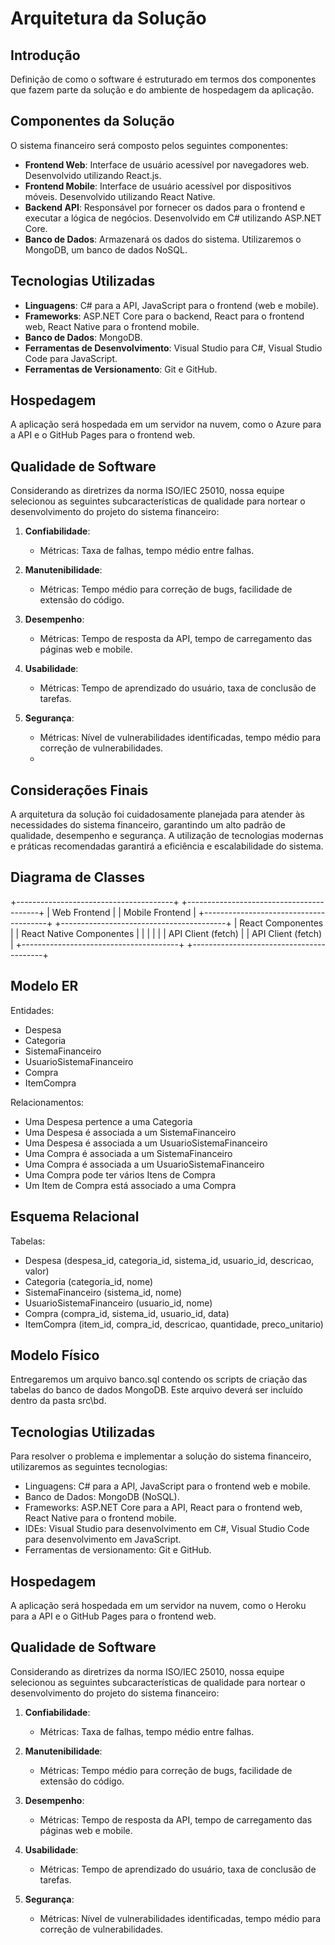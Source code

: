 # Arquitetura da Solução

## Introdução

Definição de como o software é estruturado em termos dos componentes que fazem parte da solução e do ambiente de hospedagem da aplicação.

## Componentes da Solução

O sistema financeiro será composto pelos seguintes componentes:

- **Frontend Web**: Interface de usuário acessível por navegadores web. Desenvolvido utilizando React.js.
- **Frontend Mobile**: Interface de usuário acessível por dispositivos móveis. Desenvolvido utilizando React Native.
- **Backend API**: Responsável por fornecer os dados para o frontend e executar a lógica de negócios. Desenvolvido em C# utilizando ASP.NET Core.
- **Banco de Dados**: Armazenará os dados do sistema. Utilizaremos o MongoDB, um banco de dados NoSQL.

## Tecnologias Utilizadas

- **Linguagens**: C# para a API, JavaScript para o frontend (web e mobile).
- **Frameworks**: ASP.NET Core para o backend, React para o frontend web, React Native para o frontend mobile.
- **Banco de Dados**: MongoDB.
- **Ferramentas de Desenvolvimento**: Visual Studio para C#, Visual Studio Code para JavaScript.
- **Ferramentas de Versionamento**: Git e GitHub.

## Hospedagem

A aplicação será hospedada em um servidor na nuvem, como o Azure para a API e o GitHub Pages para o frontend web.

## Qualidade de Software

Considerando as diretrizes da norma ISO/IEC 25010, nossa equipe selecionou as seguintes subcaracterísticas de qualidade para nortear o desenvolvimento do projeto do sistema financeiro:

1. **Confiabilidade**:
   - Métricas: Taxa de falhas, tempo médio entre falhas.

2. **Manutenibilidade**:
   - Métricas: Tempo médio para correção de bugs, facilidade de extensão do código.

3. **Desempenho**:
   - Métricas: Tempo de resposta da API, tempo de carregamento das páginas web e mobile.

4. **Usabilidade**:
   - Métricas: Tempo de aprendizado do usuário, taxa de conclusão de tarefas.

5. **Segurança**:
   - Métricas: Nível de vulnerabilidades identificadas, tempo médio para correção de vulnerabilidades.
   - 
## Considerações Finais

A arquitetura da solução foi cuidadosamente planejada para atender às necessidades do sistema financeiro, garantindo um alto padrão de qualidade, desempenho e segurança. A utilização de tecnologias modernas e práticas recomendadas garantirá a eficiência e escalabilidade do sistema.


## Diagrama de Classes

+---------------------------------------+ +-----------------------------------------+
| Web Frontend | | Mobile Frontend |
+---------------------------------------+ +-----------------------------------------+
| React Componentes | | React Native Componentes |
| | | |
| API Client (fetch) | | API Client (fetch) |
+---------------------------------------+ +-----------------------------------------+


## Modelo ER

Entidades:
- Despesa
- Categoria
- SistemaFinanceiro
- UsuarioSistemaFinanceiro
- Compra
- ItemCompra

Relacionamentos:
- Uma Despesa pertence a uma Categoria
- Uma Despesa é associada a um SistemaFinanceiro
- Uma Despesa é associada a um UsuarioSistemaFinanceiro
- Uma Compra é associada a um SistemaFinanceiro
- Uma Compra é associada a um UsuarioSistemaFinanceiro
- Uma Compra pode ter vários Itens de Compra
- Um Item de Compra está associado a uma Compra


## Esquema Relacional

Tabelas:
- Despesa (despesa_id, categoria_id, sistema_id, usuario_id, descricao, valor)
- Categoria (categoria_id, nome)
- SistemaFinanceiro (sistema_id, nome)
- UsuarioSistemaFinanceiro (usuario_id, nome)
- Compra (compra_id, sistema_id, usuario_id, data)
- ItemCompra (item_id, compra_id, descricao, quantidade, preco_unitario)


## Modelo Físico

Entregaremos um arquivo banco.sql contendo os scripts de criação das tabelas do banco de dados MongoDB. Este arquivo deverá ser incluído dentro da pasta src\bd.

## Tecnologias Utilizadas

Para resolver o problema e implementar a solução do sistema financeiro, utilizaremos as seguintes tecnologias:

- Linguagens: C# para a API, JavaScript para o frontend web e mobile.
- Banco de Dados: MongoDB (NoSQL).
- Frameworks: ASP.NET Core para a API, React para o frontend web, React Native para o frontend mobile.
- IDEs: Visual Studio para desenvolvimento em C#, Visual Studio Code para desenvolvimento em JavaScript.
- Ferramentas de versionamento: Git e GitHub.

## Hospedagem

A aplicação será hospedada em um servidor na nuvem, como o Heroku para a API e o GitHub Pages para o frontend web.

## Qualidade de Software

Considerando as diretrizes da norma ISO/IEC 25010, nossa equipe selecionou as seguintes subcaracterísticas de qualidade para nortear o desenvolvimento do projeto do sistema financeiro:

1. **Confiabilidade**:
   - Métricas: Taxa de falhas, tempo médio entre falhas.

2. **Manutenibilidade**:
   - Métricas: Tempo médio para correção de bugs, facilidade de extensão do código.

3. **Desempenho**:
   - Métricas: Tempo de resposta da API, tempo de carregamento das páginas web e mobile.

4. **Usabilidade**:
   - Métricas: Tempo de aprendizado do usuário, taxa de conclusão de tarefas.

5. **Segurança**:
   - Métricas: Nível de vulnerabilidades identificadas, tempo médio para correção de vulnerabilidades.

